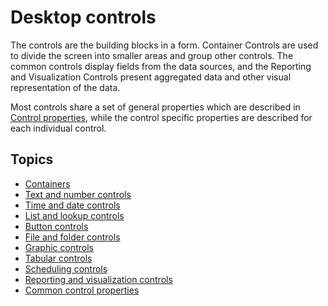 # Desktop controls

The controls are the building blocks in a form. Container Controls are used to divide the screen into smaller areas and group other controls. The common controls display fields from the data sources, and the Reporting and Visualization Controls present aggregated data and other visual representation of the data.

Most controls share a set of general properties which are described in [Control properties](common-control-properties.md), while the control specific properties are described for each individual control.

## Topics 
* [Containers](containers.md)
* [Text and number controls](text-and-number-controls.md)
* [Time and date controls](time-and-date-controls.md)
* [List and lookup controls](list-and-lookup-controls.md)
* [Button controls](button-controls.md)
* [File and folder controls](file-and-folder-controls.md)
* [Graphic controls](graphic-controls.md)
* [Tabular controls](tabular-controls.md)
* [Scheduling controls](scheduling-controls.md)
* [Reporting and visualization controls](reporting-and-visualization-controls.md)
* [Common control properties](common-control-properties.md)